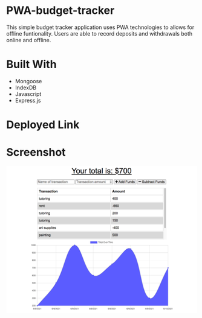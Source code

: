 # PWA-budget-tracker

This simple budget tracker application uses PWA technologies to allows for offline funtionality. Users are able to record deposits and withdrawals both online and offline. 

# Built With

- Mongoose
- IndexDB
- Javascript
- Express.js

# Deployed Link

# Screenshot 

![Homepage](public/icons/budget-app.png)
